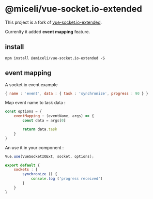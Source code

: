# @miceli/vue-socket.io-extended

This project is a fork of [vue-socket.io-extended](https://github.com/probil/vue-socket.io-extended).

Currenlty it added **event mapping** feature.

## install

    npm install @amiceli/vue-socket.io-extended -S

## event mapping

A socket io event example

~~~js
{ name : 'event', data : { task : 'synchronize', progress : 90 } }
~~~

Map event name to task data : 

~~~js
const options = {
    eventMapping : (eventName, args) => {
        const data = args[0]

        return data.task
    }
}
~~~

An use it in your component : 

~~~js
Vue.use(VueSocketIOExt, socket, options);

export default {
    sockets : {
        synchronize () {
            console.log ('progress received')
        }
    }
}
~~~